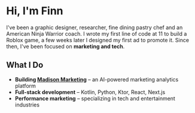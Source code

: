 # Hi, I'm Finn  

I've been a graphic designer, researcher, fine dining pastry chef and an American Ninja Warrior coach. I wrote my first line of code at 11 to build a Roblox game, a few weeks later I designed my first ad to promote it. Since then, I've been focused on **marketing and tech**.

## What I Do  

- **Building [Madison Marketing](https://github.com/madisonmarketing)** – an AI-powered marketing analytics platform  
- **Full-stack development** – Kotlin, Python, Ktor, React, Next.js
- **Performance marketing** – specializing in tech and entertainment industries
